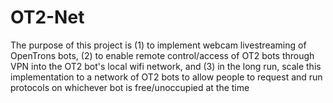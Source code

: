# OT2-Net

The purpose of this project is (1) to implement webcam livestreaming of OpenTrons bots, (2) to enable remote control/access of OT2 bots through VPN into the OT2 bot's local wifi network, and (3) in the long run, scale this implementation to a network of OT2 bots to allow people to request and run protocols on whichever bot is free/unoccupied at the time

